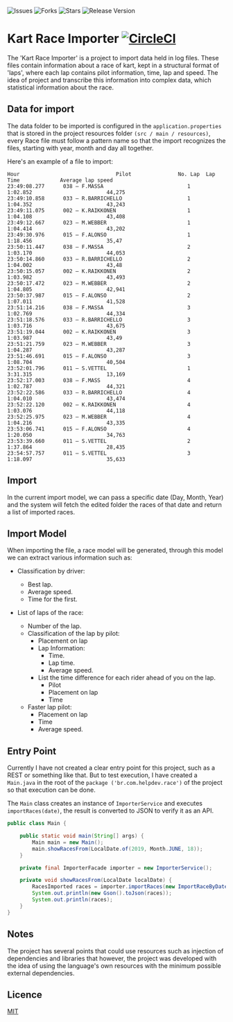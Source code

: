 ![Issues](https://img.shields.io/github/issues/gbzarelli/kart-race-importer.svg) ![Forks](https://img.shields.io/github/forks/gbzarelli/kart-race-importer.svg) ![Stars](https://img.shields.io/github/stars/gbzarelli/kart-race-importer.svg) ![Release Version](https://img.shields.io/github/release/gbzarelli/kart-race-importer.svg)

# Kart Race Importer [![CircleCI](https://circleci.com/gh/gbzarelli/kart-race-importer.svg?style=svg)](https://circleci.com/gh/gbzarelli/kart-race-importer)

The 'Kart Race Importer' is a project to import data held
in log files. These files contain information about a race
of kart, kept in a structural format of 'laps', where each lap
contains pilot information, time, lap and speed. The idea of
project and transcribe this information into complex data, which
statistical information about the race.

## Data for import

The data folder to be imported is configured in the
`application.properties` that is stored in the project resources folder
`(src / main / resources)`, every Race file must follow a pattern
name so that the import recognizes the files, starting with year, month
and day all together.

Here's an example of a file to import:

```text
Hour                               Pilot               No. Lap  Lap Time             Average lap speed
23:49:08.277      038 – F.MASSA                           1		1:02.852                        44,275
23:49:10.858      033 – R.BARRICHELLO                     1		1:04.352                        43,243
23:49:11.075      002 – K.RAIKKONEN                       1		1:04.108                        43,408
23:49:12.667      023 – M.WEBBER                          1		1:04.414                        43,202
23:49:30.976      015 – F.ALONSO                          1		1:18.456                        35,47
23:50:11.447      038 – F.MASSA                           2		1:03.170                        44,053
23:50:14.860      033 – R.BARRICHELLO                     2		1:04.002                        43,48
23:50:15.057      002 – K.RAIKKONEN                       2		1:03.982                        43,493
23:50:17.472      023 – M.WEBBER                          2		1:04.805                        42,941
23:50:37.987      015 – F.ALONSO                          2		1:07.011                        41,528
23:51:14.216      038 – F.MASSA                           3		1:02.769                        44,334
23:51:18.576      033 – R.BARRICHELLO                     3		1:03.716                        43,675
23:51:19.044      002 – K.RAIKKONEN                       3		1:03.987                        43,49
23:51:21.759      023 – M.WEBBER                          3		1:04.287                        43,287
23:51:46.691      015 – F.ALONSO                          3		1:08.704                        40,504
23:52:01.796      011 – S.VETTEL                          1		3:31.315                        13,169
23:52:17.003      038 – F.MASS                            4		1:02.787                        44,321
23:52:22.586      033 – R.BARRICHELLO                     4		1:04.010                        43,474
23:52:22.120      002 – K.RAIKKONEN                       4		1:03.076                        44,118
23:52:25.975      023 – M.WEBBER                          4		1:04.216                        43,335
23:53:06.741      015 – F.ALONSO                          4		1:20.050                        34,763
23:53:39.660      011 – S.VETTEL                          2		1:37.864                        28,435
23:54:57.757      011 – S.VETTEL                          3		1:18.097                        35,633
```

## Import

In the current import model, we can pass a specific date (Day, Month, Year) 
and the system will fetch the edited folder the races of that date and 
return a list of imported races.

## Import Model

When importing the file, a race model will be generated, through this 
model we can extract various information such as:

- Classification by driver:
    - Best lap.
    - Average speed.
    - Time for the first.

- List of laps of the race:
    - Number of the lap.
    - Classification of the lap by pilot:
        - Placement on lap
        - Lap Information:
            - Time.
            - Lap time.
            - Average speed.
        - List the time difference for each rider ahead of you on the lap.
            - Pilot
            - Placement on lap
            - Time
    - Faster lap pilot:
        - Placement on lap
        - Time
        - Average speed.

## Entry Point

Currently I have not created a clear entry point for this project, 
such as a REST or something like that. But to test execution, 
I have created a `Main.java` in the root of the `package ('br.com.helpdev.race')`
of the project so that execution can be done.

The `Main` class creates an instance of `ImporterService` and 
executes `importRaces(date)`, the result is converted to JSON to verify it as an API.

```java
public class Main {

    public static void main(String[] args) {
        Main main = new Main();
        main.showRacesFrom(LocalDate.of(2019, Month.JUNE, 18));
    }

    private final ImporterFacade importer = new ImporterService();

    private void showRacesFrom(LocalDate localDate) {
        RacesImported races = importer.importRaces(new ImportRaceByDate(localDate));
        System.out.println(new Gson().toJson(races));
        System.out.println(races);
    }
}
```

## Notes

The project has several points that could use resources such as
injection of dependencies and libraries that however, the project was developed with
the idea of using the language's own resources with the minimum possible 
external dependencies.

## Licence

[MIT](https://choosealicense.com/licenses/mit/)
